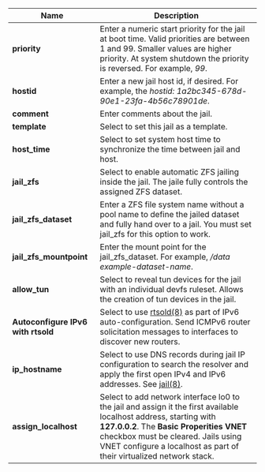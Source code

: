 ---
---

| Name | Description |
|------|-------------|
| **priority** | Enter a numeric start priority for the jail at boot time. Valid priorities are between 1 and 99. Smaller values are higher priority. At system shutdown the priority is reversed. For example, *99*. |
| **hostid** | Enter a new jail host id, if desired. For example, the *hostid: 1a2bc345-678d-90e1-23fa-4b56c78901de*. |
| **comment** | Enter comments about the jail. |
| **template** | Select to set this jail as a template. |
| **host_time** | Select to set system host time to synchronize the time between jail and host. |
| **jail_zfs** | Select to enable automatic ZFS jailing inside the jail. The jaile fully controls the assigned ZFS dataset. |
| **jail_zfs_dataset** | Enter a ZFS file system name without a pool name to define the jailed dataset and fully hand over to a jail. You must set jail_zfs for this option to work. |
| **jail_zfs_mountpoint** | Enter the mount point for the jail_zfs_dataset. For example, */data example-dataset-name*. |
| **allow_tun** | Select to reveal tun devices for the jail with an individual devfs ruleset. Allows the creation of tun devices in the jail. |
| **Autoconfigure IPv6 with rtsold** | Select to use [rtsold(8)](https://www.freebsd.org/cgi/man.cgi?query=rtsold) as part of IPv6 auto-configuration. Send ICMPv6 router solicitation messages to interfaces to discover new routers. |
| **ip_hostname** | Select to use DNS records during jail IP configuration to search the resolver and apply the first open IPv4 and IPv6 addresses. See [jail(8)](https://www.freebsd.org/cgi/man.cgi?query=jail). |
| **assign_localhost** | Select to add network interface lo0 to the jail and assign it the first available localhost address, starting with **127.0.0.2**. The **Basic Properities** **VNET** checkbox must be cleared. Jails using VNET configure a localhost as part of their virtualized network stack. |